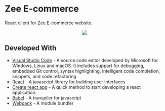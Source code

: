 # Zee E-commerce

React client for Zee E-commerce website.

<p align="center">
  <img src="https://drive.google.com/uc?export=download&id=1pyXOChkeOpWEfiUEu9Kmtq-WGIxr8i8h">
</p>

## Developed With

* [Visual Studio Code](https://code.visualstudio.com/) - A source code editor developed by Microsoft for Windows, Linux and macOS. It includes support for debugging, embedded Git control, syntax highlighting, intelligent code completion, snippets, and code refactoring
* [React](https://reactjs.org/) - A javascript library for building user interfaces
* [Create react app](https://create-react-app.dev/) - A quick method to start developing a react application.
* [Babel](https://babeljs.io/) - A transpiler for javascript
* [Webpack](https://webpack.js.org/) - A module bundler
